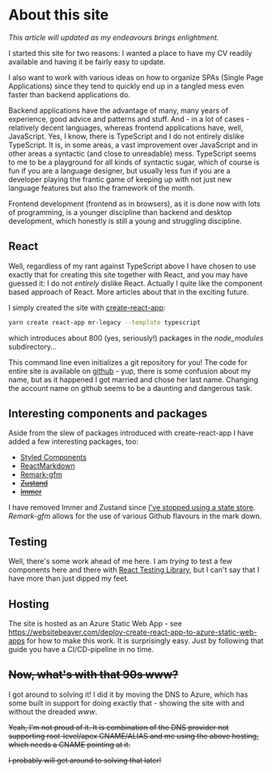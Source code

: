 # About this site

*This article will updated as my endeavours brings enlightment.*

I started this site for two reasons: I wanted a place to have my CV readily available and
having it be fairly easy to update.

I also want to work with various ideas on how to
organize SPAs (Single Page Applications) since they
tend to quickly end up in a tangled mess even faster than
backend applications do.

Backend applications have the advantage of many, many years of
experience, good advice and patterns and stuff. And - in a lot of cases - relatively decent languages, whereas
frontend applications have, well, JavaScript. Yes, I know, there is TypeScript and I do not
entirely dislike TypeScript. It is, in some areas, a vast improvement over JavaScript and
in other areas a syntactic (and close to unreadable) mess. TypeScript seems to me to be a playground for
all kinds of syntactic sugar, which of course is fun if you are a language designer, but usually less fun if you
are a developer playing the frantic game of keeping up with not just new language features but also the framework of the month.

Frontend development (frontend as in browsers), as it is done now with lots of programming, is a younger discipline than backend and desktop development, which honestly is still a young and struggling discipline.

## React

Well, regardless of my rant against TypeScript above I have chosen to
use exactly that for creating this site together with React, and you may have
guessed it: I do not *entirely* dislike React. Actually I quite like the component
based approach of React. More articles about that in the exciting future.

I simply created the site with [create-react-app](https://create-react-app.dev/):

```` bash
yarn create react-app mr-legacy --template typescript
````

which introduces about 800 (yes, seriously!) packages in the *node_modules* subdirectory...

This command line even initializes a git repository for you! The code for entire site is
available on [github](https://github.com/TorbenRahbekKoch/mr-legacy/) - yup, there is some
confusion about my name, but as it happened I got married and chose her last name.
Changing the account name on github seems to be a daunting and dangerous task.

## Interesting components and packages

Aside from  the slew of packages introduced with create-react-app I have added
a few interesting packages, too:

- [Styled Components](https://styled-components.com/)
- [ReactMarkdown](https://github.com/remarkjs/react-markdown)
- [Remark-gfm](https://github.com/remarkjs/remark-gfm)
- ~~[Zustand](https://github.com/pmndrs/zustand)~~
- ~~[Immer](https://github.com/immerjs/immer)~~

I have removed Immer and Zustand since [I've stopped using a state store](https://mrlegacy.dk/blogs/no-state-management-library). *Remark-gfm* allows for the use of various Github flavours in
the mark down.

## Testing

Well, there's some work ahead of me here. I am *trying* to test a few components
here and there with [React Testing Library](https://testing-library.com/docs/react-testing-library/intro/), but I can't say that I have more than just dipped my feet.

## Hosting

The site is hosted as an Azure Static Web App - see <https://websitebeaver.com/deploy-create-react-app-to-azure-static-web-apps>
for how to make this work. It is surprisingly easy. Just by following that guide you have
a CI/CD-pipeline in no time.

## ~~Now, what's with that 90s www?~~

I got around to solving it! I did it by moving the DNS to Azure, which has some
built in support for doing exactly that - showing the site with and without
the dreaded *www*.

~~Yeah, I'm not proud of it. It is combination of the DNS provider not supporting root-level/apex CNAME/ALIAS and me using the above hosting, which needs a CNAME pointing at it.~~ 

~~I probably will  get around to solving that later!~~ 
